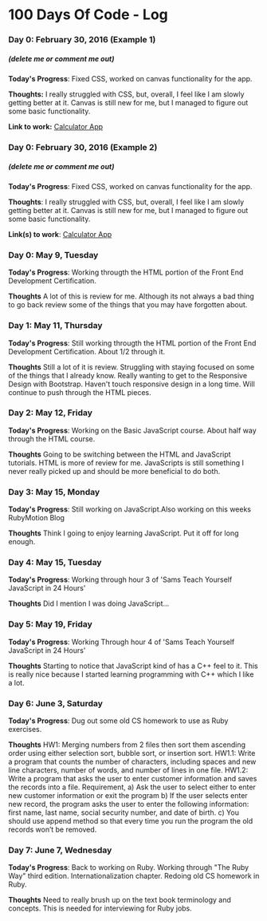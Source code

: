 # 100 Days Of Code - Log

### Day 0: February 30, 2016 (Example 1)
##### (delete me or comment me out)

**Today's Progress**: Fixed CSS, worked on canvas functionality for the app.

**Thoughts:** I really struggled with CSS, but, overall, I feel like I am slowly getting better at it. Canvas is still new for me, but I managed to figure out some basic functionality.

**Link to work:** [Calculator App](http://www.example.com)

### Day 0: February 30, 2016 (Example 2)
##### (delete me or comment me out)

**Today's Progress**: Fixed CSS, worked on canvas functionality for the app.

**Thoughts**: I really struggled with CSS, but, overall, I feel like I am slowly getting better at it. Canvas is still new for me, but I managed to figure out some basic functionality.

**Link(s) to work**: [Calculator App](http://www.example.com)


### Day 0: May 9, Tuesday

**Today's Progress**: Working througth the HTML portion of the Front End Development Certification.

**Thoughts** A lot of this is review for me. Although its not always a bad thing to go back review some of the things that you may have forgotten about.

### Day 1: May 11, Thursday

**Today's Progress**: Still working througth the HTML portion of the Front End Development Certification. About 1/2 through it.

**Thoughts** Still a lot of it is review. Struggling with staying focused on some of the things that I already know. Really wanting to get to the Responsive Design with Bootstrap. Haven't touch responsive design in a long time. Will continue to push through the HTML pieces.

### Day 2: May 12, Friday

**Today's Progress**: Working on the Basic JavaScript course. About half way through the HTML course.

**Thoughts** Going to be switching between the HTML and JavaScript tutorials. HTML is more of review for me. JavaScripts is still something I never really picked up and should be more beneficial to do both.

### Day 3: May 15, Monday

**Today's Progress**: Still working on JavaScript.Also working on this weeks RubyMotion Blog

**Thoughts** Think I going to enjoy learning JavaScript. Put it off for long enough.

### Day 4: May 15, Tuesday ###

**Today's Progress**: Working through hour 3 of 'Sams Teach Yourself JavaScript in 24 Hours'

**Thoughts** Did I mention I was doing JavaScript...

### Day 5: May 19, Friday ###

**Today's Progress**: Working Through hour 4 of 'Sams Teach Yourself JavaScript in 24 Hours'

**Thoughts** Starting to notice that JavaScript kind of has a C++ feel to it. This is really nice because I started learning programming with C++ which I like a lot.

### Day 6: June 3, Saturday ###

**Today's Progress**: Dug out some old CS homework to use as Ruby exercises.

**Thoughts** HW1: Merging numbers from 2 files then sort them ascending order using either selection sort, bubble sort, or insertion sort.
             HW1.1: Write a program that counts the number of characters, including spaces and new line characters, number of words, and number of lines in one file.
             HW1.2: Write a program that asks the user to enter customer information and saves the records into a file. Requirement,
                a) Ask the user to select either to enter new customer information or exit the program
                b) If the user selects enter new record, the program asks the user to enter the following information: first name, last name, social security number, and date of birth.
                c) You should use append method so that every time you run the program the old records won’t be removed.

### Day 7: June 7, Wednesday ###

**Today's Progress**: Back to working on Ruby. Working through "The Ruby Way" third edition. Internationalization chapter. Redoing old CS homework in Ruby.

**Thoughts** Need to really brush up on the text book terminology and concepts. This is needed for interviewing for Ruby jobs. 
